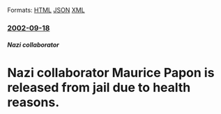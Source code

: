 
Formats: [HTML](/news/2002/09/18/nazi-collaborator-maurice-papon-is-released-from-jail-due-to-health-reasons.html)  [JSON](/news/2002/09/18/nazi-collaborator-maurice-papon-is-released-from-jail-due-to-health-reasons.json)  [XML](/news/2002/09/18/nazi-collaborator-maurice-papon-is-released-from-jail-due-to-health-reasons.xml)  

### [2002-09-18](/news/2002/09/18/index.md)

##### Nazi collaborator
#  Nazi collaborator Maurice Papon is released from jail due to health reasons.



